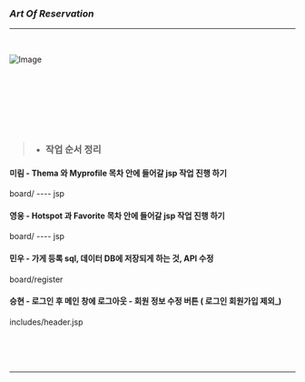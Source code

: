 ### *Art Of Reservation*

-------------------------------
<br>

>
 ![Image](https://github.com/user-attachments/assets/6bafc097-eaae-49d9-98d8-8f975b83bbfe)

<br><br>
-------------
<br>


>* ### 작업 순서 정리 



#### 미림 - Thema 와 Myprofile 목차 안에 들어갈 jsp 작업 진행 하기
board/ ---- jsp

#### 영웅 - Hotspot 과 Favorite 목차 안에 들어갈 jsp 작업 진행 하기 
board/ ---- jsp

#### 민우 - 가게 등록 sql, 데이터 DB에 저장되게 하는 것, API 수정
board/register

#### 승현 - 로그인 후  메인 창에 로그아웃 - 회원 정보 수정 버튼 ( 로그인 회원가입 제외_)     
includes/header.jsp   


<br><br>
<br>


-------------------------------
<br>
